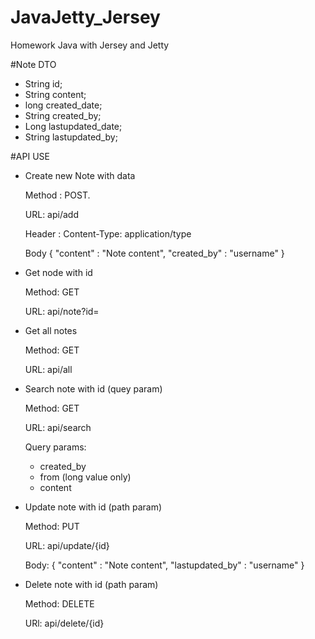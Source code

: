 # JavaJetty_Jersey
Homework Java with Jersey and Jetty

#Note DTO
- String id;
- String content;
- long created_date;
- String created_by;
- Long lastupdated_date;
- String lastupdated_by;

#API USE
- Create new Note with data

  Method : POST.
  
  URL: api/add
  
  Header :
    Content-Type: application/type
    
  Body
      {
        "content" : "Note content",
        "created_by" : "username"
      }
- Get node with id

  Method: GET
  
  URL: api/note?id=
  
- Get all notes

  Method: GET
  
  URL: api/all
  
- Search note with id (quey param)

  Method: GET
  
  URL: api/search
  
  Query params:
  
    + created_by
    + from (long value only)
    + content
    
- Update note with id (path param)

  Method: PUT
  
  URL: api/update/{id}
  
  Body: 
    {
        "content" : "Note content",
        "lastupdated_by" : "username"
    }
    
- Delete note with id (path param)

  Method: DELETE
  
  URl: api/delete/{id}
  

